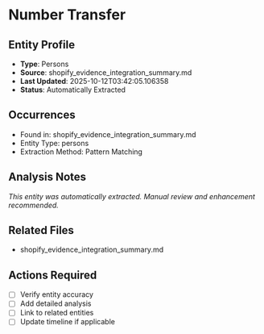 # Number Transfer

## Entity Profile
- **Type**: Persons
- **Source**: shopify_evidence_integration_summary.md
- **Last Updated**: 2025-10-12T03:42:05.106358
- **Status**: Automatically Extracted

## Occurrences
- Found in: shopify_evidence_integration_summary.md
- Entity Type: persons
- Extraction Method: Pattern Matching

## Analysis Notes
*This entity was automatically extracted. Manual review and enhancement recommended.*

## Related Files
- shopify_evidence_integration_summary.md

## Actions Required
- [ ] Verify entity accuracy
- [ ] Add detailed analysis
- [ ] Link to related entities
- [ ] Update timeline if applicable
